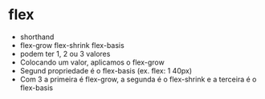 # flex

- shorthand
- flex-grow flex-shrink flex-basis
- podem ter 1, 2 ou 3 valores
- Colocando um valor, aplicamos o flex-grow
- Segund propriedade é o flex-basis (ex. flex: 1 40px)
- Com 3 a primeira é flex-grow, a segunda é o flex-shrink e a terceira é o flex-basis
